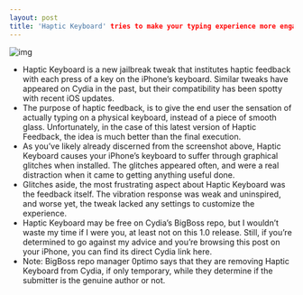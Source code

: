 ```yaml
---
layout: post
title: 'Haptic Keyboard' tries to make your typing experience more engaging
---
```

![img](http://media.idownloadblog.com/wp-content/uploads/2013/02/Haptic-feedback.png)
* Haptic Keyboard is a new jailbreak tweak that institutes haptic feedback with each press of a key on the iPhone’s keyboard. Similar tweaks have appeared on Cydia in the past, but their compatibility has been spotty with recent iOS updates.
* The purpose of haptic feedback, is to give the end user the sensation of actually typing on a physical keyboard, instead of a piece of smooth glass. Unfortunately, in the case of this latest version of Haptic Feedback, the idea is much better than the final execution.
* As you’ve likely already discerned from the screenshot above, Haptic Keyboard causes your iPhone’s keyboard to suffer through graphical glitches when installed. The glitches appeared often, and were a real distraction when it came to getting anything useful done.
* Glitches aside, the most frustrating aspect about Haptic Keyboard was the feedback itself. The vibration response was weak and uninspired, and worse yet, the tweak lacked any settings to customize the experience.
* Haptic Keyboard may be free on Cydia’s BigBoss repo, but I wouldn’t waste my time if I were you, at least not on this 1.0 release. Still, if you’re determined to go against my advice and you’re browsing this post on your iPhone, you can find its direct Cydia link here.
* Note: BigBoss repo manager 0ptimo says that they are removing Haptic Keyboard from Cydia, if only temporary, while they determine if the submitter is the genuine author or not.

